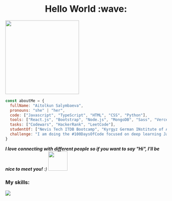 <h1 align="center">Hello World :wave:</h1>
<img align='center' margin="-30px" src="https://media.giphy.com/media/ieyl9zmCjO4b4t6qoY/giphy.gif" width="230">


```javascript
const aboutMe = {
  fullName: "Aitolkun Salymbaeva",
  pronouns: "she" | "her",
  code: ["Javascript", "TypeScript", "HTML", "CSS", "Python"],
  tools: ["React.js", "Bootstrap", "Node.js", "MongoDB", "Sass", "Vercel", "Express", "Owl Carousel", "Git", "WebStorm", "Redux", "Jira", "Tailwind"],
  tasks: ["Codewars", "HackerRank", "LeetCode"],
  studentOf: ["Nevis Tech ITDB Bootcamp", "Kyrgyz German INstitute of Applied Informatics"],
  challenge: "I am doing the #100DaysOfCode focused on deep learning Javascript, React and TypeScript."
}
```
<em><b>I love connecting with different people so if you want to say "Hi", I'll be nice to meet you!</b> :)</em>
<img src="https://media.giphy.com/media/LnQjpWaON8nhr21vNW/giphy.gif" width="60"> 

### My skills:
<a href="https://www.codewars.com/users/Aitolkun"><img src="https://www.codewars.com/users/Aitolkun/badges/large"></a>
<br/>  
